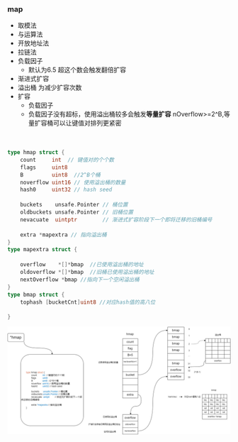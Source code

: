 ### map
* 取模法
* 与运算法
* 开放地址法
* 拉链法
* 负载因子 
  * 默认为6.5 超这个数会触发翻倍扩容 
* 渐进式扩容
* 溢出桶 为减少扩容次数
* 扩容
  * 负载因子
  * 负载因子没有超标，使用溢出桶较多会触发**等量扩容**   nOverflow>=2^B,等量扩容桶可以让键值对排列更紧密
```go


type hmap struct {
	count     int  // 键值对的个个数
	flags     uint8
	B         uint8  //2^B个桶
	noverflow uint16 // 使用溢出桶的数量
	hash0     uint32 // hash seed

	buckets    unsafe.Pointer // 桶位置
	oldbuckets unsafe.Pointer // 旧桶位置
	nevacuate  uintptr        // 渐进式扩容阶段下一个即将迁移的旧桶编号 

	extra *mapextra // 指向溢出桶
}
type mapextra struct {
    
    overflow    *[]*bmap  //已使用溢出桶的地址
    oldoverflow *[]*bmap  //旧桶已使用溢出桶的地址
    nextOverflow *bmap //指向下一个空闲溢出桶
}
type bmap struct {
    tophash [bucketCnt]uint8 //对应hash值的高八位

}
```
![](./imgs/map.jpg)
